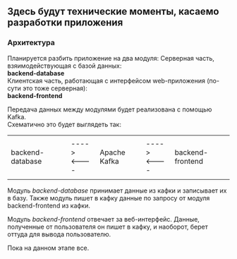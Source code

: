 <H2>Здесь будут технические моменты, касаемо разработки приложения</H2>

<H3>Архитектура</H3>
Планируется разбить приложение на два модуля:
Серверная часть, взяимодействующая с базой данных:
<br>
<b>backend-database</b>
<br>
Клиентская часть, работающая с интерфейсом web-приложения (по-сути это тоже серверная):
<br>
<b>backend-frontend</b>

Передача данных между модулями будет реализована с помощью Kafka.<br>
Схематично это будет выглядеть так:

<table>
    <tr height="100">
        <td>
            backend-database
        </td>
        <td>
            ----><br><----
        </td>
        <td>
            Apache Kafka
        </td>
        <td>
            ----><br><----
        </td>
        <td>
            backend-frontend
        </td>
    </tr>
</table>

Модуль <i>backend-database</i> принимает данные из кафки и записывает их в базу. Также
модуль пишет в кафку данные по запросу от модуля backend-frontend из кафки.

Модуль <i>backend-frontend</i> отвечает за веб-интерфейс. Данные, полученные от
пользователя он пишет в кафку, и наоборот, берет оттуда для вывода пользователю.

Пока на данном этапе все.

